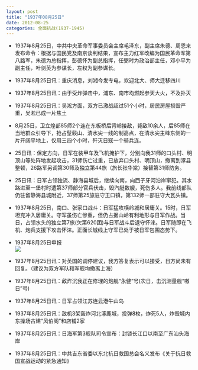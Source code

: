 ```yaml
---
layout: post
title: "1937年08月25日"
date: 2012-08-25
categories: 全面抗战(1937-1945)
---
```


<meta name="referrer" content="no-referrer" />

- 1937年8月25日，中共中央革命军事委员会主席毛泽东，副主席朱德、周恩来发布命令：根据与国民党及南京谈判结果，宣布主力红军改编为国民革命军第八路军，朱德为总指挥，彭德怀为副总指挥，任弼时为政治部主任，邓小平为副主任，叶剑英为参谋长，左权为副参谋长。 

- 1937年8月25日讯：重庆消息，刘湘今发专电，欢迎北大、师大迁移四川 

- 1937年8月25日讯：由于受炸弹击中，浦东、南市均燃起参天大火，不及扑灭 

- 1937年8月25日讯：吴淞方面，双方已激战超过51个小时，居民房屋损毁严重，吴淞已成一片焦土 

- 8月25日，卫立煌部85师2个连在东板桥后背岭接敌，毙敌10余人，后85师在当地群众引导下，抢占髽鬏山、清水尖一线的制高点，在清水尖主峰东侧的一片开阔平地上，仅用三四个小时，歼灭日寇一个骑兵连。 

- 25日讯：保定方向，日军在装甲车及飞机掩护下，分别向我31师的口头村、明顶山等处阵地发起攻击，31师伤亡过重，已放弃口头村、明顶山，撤离到涿县整顿，26路军另调第30师及独立第44旅（旅长张华棠）接替第31师防务。 

- 25日讯：日军占领独流、静海县城后，继续向南，向西子牙河沿岸窜犯。其水路进至一堡村时遭第37师部分官兵伏击，毁汽艇数艘，死伤多人。我前线部队仍驻留静海县城附近，37师第25旅驻守王口镇，第132师一部驻守大瓦头镇。 

- 1937年8月25日，南口、张家口战斗：日军猛攻横岭城和居庸关。15时，日军坦克冲入居庸关。守军虽伤亡惨重，但仍占据山岭有利地形与日军作战。当日，占领水头的独立第7旅(欠第620团)与日军战斗后退守怀涞。日军随即在飞机、炮兵支援下攻击怀涞。正面长城线上守军已处于被日军包围态势下。 

- 1937年8月25日申报 <br/><img src="https://ww2.sinaimg.cn/large/aca367d8jw1dw8xjefq4wj.jpg" />

- 1937年8月25日讯：对英国的调停建议，我方答复表示可以接受，日方尚未有回复。（建议为双方军队和军舰均撤离上海） 

- 1937年8月25日讯：敌炸沉我正在修理的炮舰“永健”号(次日，击沉测量舰“嗷日”号) 

- 1937年8月25日讯：日军占领江苏连云港牛山岛 

- 1937年8月25日讯：敌机3架轰炸河北涿鹿城，投弹8枚，炸死5人，炸毁城内东操场古建“风伯阁”和店铺2家 

- 1937年8月25日讯：日海军第3舰队司令宣布：封锁长江口以南至广东汕头海岸 

- 1937年8月25日讯：中共吉东省委以东北抗日救国总会名义发布《关于抗日救国宣战运动的紧急通知》 

